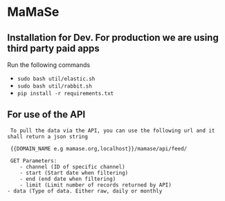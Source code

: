 # MaMaSe

## Installation for Dev. For production we are using third party paid apps
Run the following commands
 - `sudo bash util/elastic.sh`
 - `sudo bash util/rabbit.sh`
 - `pip install -r requirements.txt`

## For use of the API
     To pull the data via the API, you can use the following url and it shall return a json string

     {{DOMAIN_NAME e.g mamase.org,localhost}}/mamase/api/feed/
     		    
     GET Parameters:		
        - channel (ID of specific channel)		
     	- start (Start date when filtering) 		
     	- end (end date when filtering)
     	- limit (Limit number of records returned by API)
	- data (Type of data. Either raw, daily or monthly

